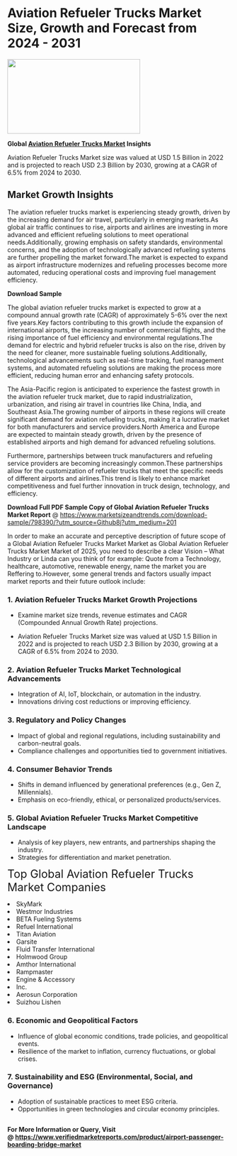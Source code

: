 <H1>Aviation Refueler Trucks Market Size, Growth and Forecast from 2024 - 2031</H1><img class="aligncenter size-medium wp-image-584254" src="https://thirdeyenews.in/wp-content/uploads/2024/09/Global-Market-Research-300x168.jpeg" alt="" width="300" height="168" /><p><strong>Global&nbsp;<a href="https://www.marketsizeandtrends.com/download-sample/798390/?utm_source=Github8j?utm_medium=201">Aviation Refueler Trucks Market</a> Insights</strong></p><p>Aviation Refueler Trucks Market size was valued at USD 1.5 Billion in 2022 and is projected to reach USD 2.3 Billion by 2030, growing at a CAGR of 6.5% from 2024 to 2030.</p><p><h2>Market Growth Insights</h2> <p>The aviation refueler trucks market is experiencing steady growth, driven by the increasing demand for air travel, particularly in emerging markets.As global air traffic continues to rise, airports and airlines are investing in more advanced and efficient refueling solutions to meet operational needs.Additionally, growing emphasis on safety standards, environmental concerns, and the adoption of technologically advanced refueling systems are further propelling the market forward.The market is expected to expand as airport infrastructure modernizes and refueling processes become more automated, reducing operational costs and improving fuel management efficiency.</p> <p><strong>Download Sample</strong></p> <p>The global aviation refueler trucks market is expected to grow at a compound annual growth rate (CAGR) of approximately 5-6% over the next five years.Key factors contributing to this growth include the expansion of international airports, the increasing number of commercial flights, and the rising importance of fuel efficiency and environmental regulations.The demand for electric and hybrid refueler trucks is also on the rise, driven by the need for cleaner, more sustainable fueling solutions.Additionally, technological advancements such as real-time tracking, fuel management systems, and automated refueling solutions are making the process more efficient, reducing human error and enhancing safety protocols.</p> <p>The Asia-Pacific region is anticipated to experience the fastest growth in the aviation refueler truck market, due to rapid industrialization, urbanization, and rising air travel in countries like China, India, and Southeast Asia.The growing number of airports in these regions will create significant demand for aviation refueling trucks, making it a lucrative market for both manufacturers and service providers.North America and Europe are expected to maintain steady growth, driven by the presence of established airports and high demand for advanced refueling solutions.</p> <p>Furthermore, partnerships between truck manufacturers and refueling service providers are becoming increasingly common.These partnerships allow for the customization of refueler trucks that meet the specific needs of different airports and airlines.This trend is likely to enhance market competitiveness and fuel further innovation in truck design, technology, and efficiency.</p> <p><span class=""><strong>Download Full PDF Sample Copy of Global Aviation Refueler Trucks Market Report</strong> @ <a href="https://www.marketsizeandtrends.com/download-sample/798390/?utm_source=Github8j?utm_medium=201" target="_blank">https://www.marketsizeandtrends.com/download-sample/798390/?utm_source=Github8j?utm_medium=201</a></span></p><p>In order to make an accurate and perceptive description of future scope of a Global&nbsp;Aviation Refueler Trucks Market Market as Global&nbsp;Aviation Refueler Trucks Market Market of 2025, you need to describe a clear Vision &ndash; What Industry or Linda can you think of for example: Quote from a Technology, healthcare, automotive, renewable energy, name the market you are Reffering to.However, some general trends and factors usually impact market reports and their future outlook include:</p><h3>1.&nbsp;<strong>Aviation Refueler Trucks Market Growth Projections</strong></h3><ul><li>Examine market size trends, revenue estimates and CAGR (Compounded Annual Growth Rate) projections.</li><li><p>Aviation Refueler Trucks Market size was valued at USD 1.5 Billion in 2022 and is projected to reach USD 2.3 Billion by 2030, growing at a CAGR of 6.5% from 2024 to 2030.</p></li></ul><h3>2.&nbsp;<strong>Aviation Refueler Trucks Market Technological Advancements</strong></h3><ul><li>Integration of AI, IoT, blockchain, or automation in the industry.</li><li>Innovations driving cost reductions or improving efficiency.</li></ul><h3>3.&nbsp;<strong>Regulatory and Policy Changes</strong></h3><ul><li>Impact of global and regional regulations, including sustainability and carbon-neutral goals.</li><li>Compliance challenges and opportunities tied to government initiatives.</li></ul><h3>4.&nbsp;<strong>Consumer Behavior Trends</strong></h3><ul><li>Shifts in demand influenced by generational preferences (e.g., Gen Z, Millennials).</li><li>Emphasis on eco-friendly, ethical, or personalized products/services.</li></ul><h3>5.&nbsp;<strong>Global Aviation Refueler Trucks Market Competitive Landscape</strong></h3><ul><li>Analysis of key players, new entrants, and partnerships shaping the industry.</li><li>Strategies for differentiation and market penetration.</li></ul><p data-pm-slice="1 1 []"><span style="color: inherit; font-family: inherit; font-size: 25px;">Top Global Aviation Refueler Trucks Market Companies</span></p><div class="" data-test-id=""><p><li>SkyMark</li><li> Westmor Industries</li><li> BETA Fueling Systems</li><li> Refuel International</li><li> Titan Aviation</li><li> Garsite</li><li> Fluid Transfer International</li><li> Holmwood Group</li><li> Amthor International</li><li> Rampmaster</li><li> Engine & Accessory</li><li> Inc.</li><li> Aerosun Corporation</li><li> Suizhou Lishen</li></p></div><h3>6.&nbsp;<strong>Economic and Geopolitical Factors</strong></h3><ul><li>Influence of global economic conditions, trade policies, and geopolitical events.</li><li>Resilience of the market to inflation, currency fluctuations, or global crises.</li></ul><h3>7.&nbsp;<strong>Sustainability and ESG (Environmental, Social, and Governance)</strong></h3><ul><li>Adoption of sustainable practices to meet ESG criteria.</li><li>Opportunities in green technologies and circular economy principles.</li></ul><h2><strong style="font-size: 14px;">For More Information or Query, Visit @&nbsp;</strong><a style="background-color: #ffffff; font-size: 14px;" href="https://www.marketsizeandtrends.com/report/aviation-refueler-trucks-market/" target="_blank">https://www.verifiedmarketreports.com/product/airport-passenger-boarding-bridge-market</a></h2>